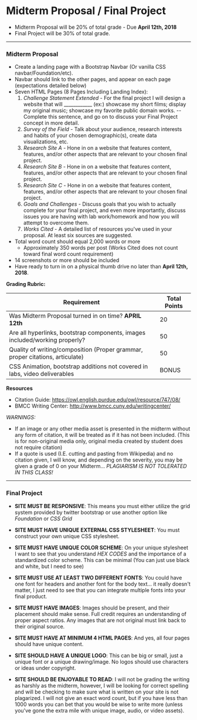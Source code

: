 # Midterm Proposal / Final Project

* Midterm Proposal will be 20% of total grade - Due **April 12th, 2018**
* Final Project will be 30% of total grade.

---

### Midterm Proposal

* Create a landing page with a Bootstrap Navbar (Or vanilla CSS navbar/Foundation/etc).
* Navbar should link to the other pages, and appear on each page (expectations detailed below)
* Seven HTML Pages (8 Pages Including Landing Index):
  1. *Challenge Statement Extended* -
  For the final project I will design a website that will ____________ (ex:)
  showcase my short films; display my original music; showcase my favorite
  public domain works. -- Complete this sentence, and go on to discuss your
  Final Project concept in more detail.
  2. *Survey of the Field* - Talk about your audience, research interests and
  habits of your chosen demographic(s), create data visualizations, etc.
  3. *Research Site A* - Hone in on a website that features content, features,
  and/or other aspects that are relevant to your chosen final project.
  4. *Research Site B* - Hone in on a website that features content, features,
  and/or other aspects that are relevant to your chosen final project.
  5. *Research Site C* - Hone in on a website that features content, features,
  and/or other aspects that are relevant to your chosen final project.
  6. *Goals and Challenges* - Discuss goals that you wish to actually complete
  for your final project, and even more importantly, discuss issues you are having
  with lab work/homework and how you will attempt to overcome them.
  7. *Works Cited* - A detailed list of resources you've used in your proposal.
  At least six sources are suggested.
* Total word count should equal 2,000 words or more
  * Approximately 350 words per post (Works Cited does not count toward final word count requirement)
* 14 screenshots or more should be included
* Have ready to turn in on a physical thumb drive no later than **April 12th, 2018**.

**Grading Rubric:**

| Requirement                                                                   | Total Points |
| ----------------------------------------------------------------------------- | ------------ |
| Was Midterm Proposal turned in on time? **APRIL 12th**                        | 20           |
| Are all hyperlinks, bootstrap components, images included/working properly?   | 50        |
| Quality of writing/composition (Proper grammar, proper citations, articulate) | 50        |
| CSS Animation, bootstrap additions not covered in labs, video deliverables    | BONUS        |

**Resources**

* Citation Guide: https://owl.english.purdue.edu/owl/resource/747/08/
* BMCC Writing Center: http://www.bmcc.cuny.edu/writingcenter/

*WARNINGS:*
* If an image or any other media asset is presented in the midterm without any form
of citation, it will be treated as if it has not been included. (This is for non-original media only, original media created by student does not require citation)
* If a quote is used (I.E. cutting and pasting from Wikipedia) and no citation given, I
will know, and depending on the severity, you may be given a grade of 0 on your Midterm... *PLAGIARISM IS NOT TOLERATED IN THIS CLASS!*

---

### Final Project

* **SITE MUST BE RESPONSIVE**: This means you must either utilize the grid
system provided by twitter bootstrap or use another option like *Foundation* or
*CSS Grid*

* **SITE MUST HAVE UNIQUE EXTERNAL CSS STYLESHEET**: You must construct your own
unique CSS stylesheet.

* **SITE MUST HAVE UNIQUE COLOR SCHEME**: On your unique stylesheet I want
to see that you understand *HEX CODES* and the importance of a standardized
color scheme.  This can be minimal (You can just use black and white, but I
  need to see)

* **SITE MUST USE AT LEAST TWO DIFFERENT FONTS**: You could have one font for
headers and another font for the body text... it really doesn't matter, I just
need to see that you can integrate multiple fonts into your final product.

* **SITE MUST HAVE IMAGES**: Images should be present, and their placement should
make sense.  Full credit requires an understanding of proper aspect ratios.  Any
images that are not original must link back to their original source.

* **SITE MUST HAVE AT MINIMUM 4 HTML PAGES**: And yes, all four pages should
have unique content.

* **SITE SHOULD HAVE A UNIQUE LOGO**: This can be big or small, just a unique
font or a unique drawing/image.  No logos should use characters or ideas
under copyright.

* **SITE SHOULD BE ENJOYABLE TO READ**: I will not be grading the writing as
harshly as the midterm, however, I will be looking for correct spelling and will
be checking to make sure what is written on your site is not plagarized.  I will
not give an exact word count, but if you have less than 1000 words you can bet
that you would be wise to write more (unless you've gone the extra mile with unique
image, audio, or video assets).
